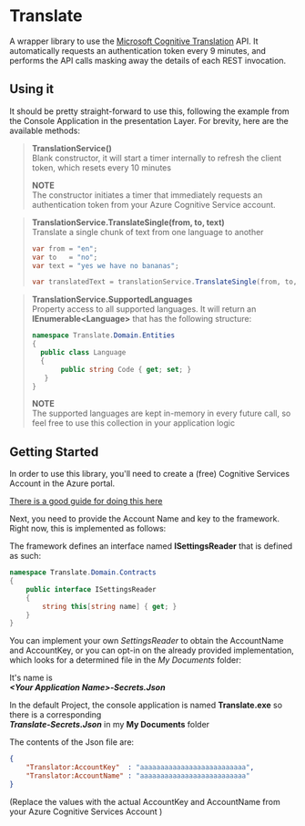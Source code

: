 # Translate
A wrapper library to use the [Microsoft Cognitive Translation](https://www.microsoft.com/cognitive-services/en-us/translator-api) API. It automatically requests an authentication token every 9 minutes, and performs the API calls masking away the details of each REST invocation.

## Using it
It should be pretty straight-forward to use this, following the example from the Console Application in the presentation Layer. For brevity, here are the available methods: 

>**TranslationService()**<br />
>Blank constructor, it will start a timer internally to refresh the client token, which resets every 10 minutes<br />
>
>**NOTE**<br />
>The constructor initiates a timer that immediately requests an authentication token from your Azure Cognitive Service 
> account. 



>**TranslationService.TranslateSingle(from, to, text)**<br/>
>Translate a single chunk of text from one language to another
>```csharp
>var from = "en";
>var to   = "no";
>var text = "yes we have no bananas";
>
> var translatedText = translationService.TranslateSingle(from, to, text);
>```


>**TranslationService.SupportedLanguages**<br />
>Property access to all supported languages. It will return an **IEnumerable&lt;Language&gt;** that has the following structure:
>```csharp
>namespace Translate.Domain.Entities
>{
>   public class Language
>   {
>        public string Code { get; set; }
>    }
>}
>```
>**NOTE**<br />
>The supported languages are kept in-memory in every future call, so feel free to use this collection
>in your application logic


## Getting Started
In order to use this library, you'll need to create a (free) Cognitive Services Account in the Azure portal.

[There is a good guide for doing this here](http://docs.microsofttranslator.com/text-translate.html)

Next, you need to provide the Account Name and key to the framework. Right now, this is implemented as follows:

The framework defines an interface named **ISettingsReader** that is defined as such:

```csharp
namespace Translate.Domain.Contracts
{
    public interface ISettingsReader
    {
        string this[string name] { get; }
    }
}
```

You can implement your own *SettingsReader* to obtain the AccountName and AccountKey, or you can opt-in on the already
provided implementation, which looks for a determined file in the *My Documents* folder: 

It's name is<br />
     ***&lt;Your Application Name&gt;-Secrets.Json***

In the default Project, the console application is named **Translate.exe** so there is a corresponding<br />
***Translate-Secrets.Json*** in my **My Documents** folder

The contents of the Json file are: 
```Json
{
    "Translator:AccountKey"  : "aaaaaaaaaaaaaaaaaaaaaaaaaa",
    "Translator:AccountName" : "aaaaaaaaaaaaaaaaaaaaaaaaaa"
}
```
(Replace the values with the actual AccountKey and AccountName from your Azure Cognitive Services Account )


